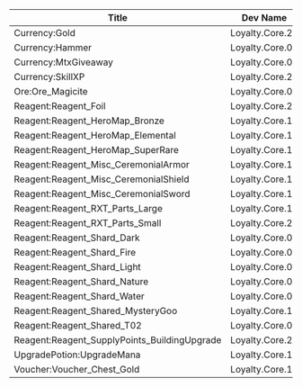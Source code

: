 | Title | Dev Name | Quantity | Currency |  Price |
| ----- | -------- | -------- | -------- |  ----- |
| Currency:Gold | Loyalty.Core.22 | -1 | Reagent:Reagent_Loyalty | Reagent:Reagent_Loyalty | 1 |
| Currency:Hammer | Loyalty.Core.07 | -1 | Reagent:Reagent_Loyalty | Reagent:Reagent_Loyalty | 1 |
| Currency:MtxGiveaway | Loyalty.Core.08 | -1 | Reagent:Reagent_Loyalty | Reagent:Reagent_Loyalty | 1 |
| Currency:SkillXP | Loyalty.Core.23 | -1 | Reagent:Reagent_Loyalty | Reagent:Reagent_Loyalty | 1 |
| Ore:Ore_Magicite | Loyalty.Core.09 | -1 | Reagent:Reagent_Loyalty | Reagent:Reagent_Loyalty | 1 |
| Reagent:Reagent_Foil | Loyalty.Core.24 | -1 | Reagent:Reagent_Loyalty | Reagent:Reagent_Loyalty | 1 |
| Reagent:Reagent_HeroMap_Bronze | Loyalty.Core.12 | -1 | Reagent:Reagent_Loyalty | Reagent:Reagent_Loyalty | 3 |
| Reagent:Reagent_HeroMap_Elemental | Loyalty.Core.13 | -1 | Reagent:Reagent_Loyalty | Reagent:Reagent_Loyalty | 1 |
| Reagent:Reagent_HeroMap_SuperRare | Loyalty.Core.14 | -1 | Reagent:Reagent_Loyalty | Reagent:Reagent_Loyalty | 3 |
| Reagent:Reagent_Misc_CeremonialArmor | Loyalty.Core.15 | -1 | Reagent:Reagent_Loyalty | Reagent:Reagent_Loyalty | 25 |
| Reagent:Reagent_Misc_CeremonialShield | Loyalty.Core.16 | -1 | Reagent:Reagent_Loyalty | Reagent:Reagent_Loyalty | 7 |
| Reagent:Reagent_Misc_CeremonialSword | Loyalty.Core.17 | -1 | Reagent:Reagent_Loyalty | Reagent:Reagent_Loyalty | 2 |
| Reagent:Reagent_RXT_Parts_Large | Loyalty.Core.19 | -1 | Reagent:Reagent_Loyalty | Reagent:Reagent_Loyalty | 10 |
| Reagent:Reagent_RXT_Parts_Small | Loyalty.Core.20 | -1 | Reagent:Reagent_Loyalty | Reagent:Reagent_Loyalty | 1 |
| Reagent:Reagent_Shard_Dark | Loyalty.Core.01 | -1 | Reagent:Reagent_Loyalty | Reagent:Reagent_Loyalty | 1 |
| Reagent:Reagent_Shard_Fire | Loyalty.Core.02 | -1 | Reagent:Reagent_Loyalty | Reagent:Reagent_Loyalty | 1 |
| Reagent:Reagent_Shard_Light | Loyalty.Core.03 | -1 | Reagent:Reagent_Loyalty | Reagent:Reagent_Loyalty | 1 |
| Reagent:Reagent_Shard_Nature | Loyalty.Core.04 | -1 | Reagent:Reagent_Loyalty | Reagent:Reagent_Loyalty | 1 |
| Reagent:Reagent_Shard_Water | Loyalty.Core.05 | -1 | Reagent:Reagent_Loyalty | Reagent:Reagent_Loyalty | 1 |
| Reagent:Reagent_Shared_MysteryGoo | Loyalty.Core.18 | -1 | Reagent:Reagent_Loyalty | Reagent:Reagent_Loyalty | 15 |
| Reagent:Reagent_Shared_T02 | Loyalty.Core.06 | -1 | Reagent:Reagent_Loyalty | Reagent:Reagent_Loyalty | 1 |
| Reagent:Reagent_SupplyPoints_BuildingUpgrade | Loyalty.Core.21 | -1 | Reagent:Reagent_Loyalty | Reagent:Reagent_Loyalty | 1 |
| UpgradePotion:UpgradeMana | Loyalty.Core.10 | -1 | Reagent:Reagent_Loyalty | Reagent:Reagent_Loyalty | 1 |
| Voucher:Voucher_Chest_Gold | Loyalty.Core.11 | -1 | Reagent:Reagent_Loyalty | Reagent:Reagent_Loyalty | 5 |
